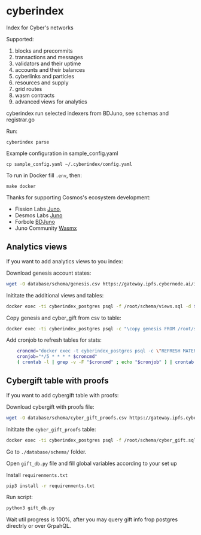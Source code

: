 # cyberindex

Index for Cyber's networks

Supported:
1. blocks and precommits
2. transactions and messages
3. validators and their uptime
4. accounts and their balances
5. cyberlinks and particles
6. resources and supply
7. grid routes
8. wasm contracts
9. advanced views for analytics

cyberindex run selected indexers from BDJuno, see schemas and registrar.go

Run:
```
cyberindex parse
```

Example configuration in sample_config.yaml
```
cp sample_config.yaml ~/.cyberindex/config.yaml
``` 

To run in Docker fill `.env`, then:

```
make docker
```

Thanks for supporting Cosmos's ecosystem development:
- Fission Labs [Juno](https://github.com/fissionlabsio/juno),
- Desmos Labs [Juno](https://github.com/desmos-labs/juno) 
- Forbole [BDJuno](https://github.com/forbole/bdjuno) 
- Juno Community [Wasmx](https://github.com/disperze/wasmx)

## Analytics views

If you want to add analytics views to you index:

Download genesis account states:

```bash
wget -O database/schema/genesis.csv https://gateway.ipfs.cybernode.ai/ipfs/QmWxvLnFZDJUrjTjNDt4BfanzncdbzTMfSQmkNAACQ8ZaF
```

Inititate the additional views and tables:

```bash
docker exec -ti cyberindex_postgres psql -f /root/schema/views.sql -d $POSTGRES_DB_NAME -U $POSTGRES_USER_NAME
```

Copy genesis and cyber_gift from csv to table:

```bash
docker exec -ti cyberindex_postgres psql -c "\copy genesis FROM /root/schema/genesis.csv with csv HEADER" -d $POSTGRES_DB_NAME -U $POSTGRES_USER_NAME
```

Add cronjob to refresh tables for stats:

```bash
    croncmd="docker exec -t cyberindex_postgres psql -c \"REFRESH MATERIALIZED VIEW CONCURRENTLY txs_ranked\" -d $POSTGRES_DB_NAME -U $POSTGRES_USER_NAME"
    cronjob="*/5 * * * * $croncmd"
    ( crontab -l | grep -v -F "$croncmd" ; echo "$cronjob" ) | crontab -
```

## Cybergift table with proofs

If you want to add cybergift table with proofs:

Download cybergift with proofs file:

```bash
wget -O database/schema/cyber_gift_proofs.csv https://gateway.ipfs.cybernode.ai/ipfs/QmVvMuFN3EmMdowYuhBnLcZZLtbGDtF4a7fZFiNK627gPZ
```

Inititate the `cyber_gift_proofs` table:

```bash
docker exec -ti cyberindex_postgres psql -f /root/schema/cyber_gift.sql -d $POSTGRES_DB_NAME -U $POSTGRES_USER_NAME
```

Go to `./database/schema/` folder.

Open `gift_db.py` file and fill global variables according to your set up

Install `requirenments.txt`

```bash
pip3 install -r requirenments.txt
```

Run script:

```bash
python3 gift_db.py
````

Wait util progress is 100%, after you may query gift info frop postgres directrly or over GrpahQL.